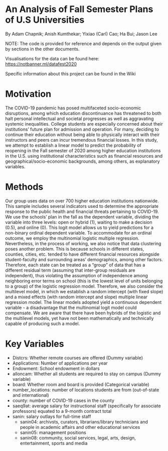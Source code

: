 # An Analysis of Fall Semester Plans of U.S Universities
By Adam Chapnik; Anish Kumthekar; Yixiao (Carl) Cao; Ha Bui; Jason Lee

NOTE: The code is provided for reference and depends on the output given by sections in the other documents. 

Visualisations for the data can be found here: https://notbanner.ml/datafest2020

Specific information about this project can be found in the Wiki

# Motivation
The COVID-19 pandemic has posed multifaceted socio-economic disruptions, among which education discontinuance has threatened to both halt personal intellectual and societal progresses as well as aggravating systemic inequalities. College students are especially concerned about their institutions’ future plan for admission and operation. For many, deciding to continue their education without being able to physically interact with their instructors and peers can incur tremendous financial losses. In this study, we attempt to establish a linear model to predict the probability of reopening in the Fall semester of 2020 among higher education institutions in the U.S. using institutional characteristics such as financial resources and geographical/socio-economic backgrounds, among others, as explanatory variables. 

# Methods
Our group uses data on over 700 higher education institutions nationwide. This sample includes several indicators used to determine the appropriate response to the public health and financial threats pertaining to COVID-19. We use the schools’ plan in the fall as the dependent variable, dividing the variable into three levels: open or hybrid (1), waiting to make a decision (0.5), and online (0). This logit model allows us to yield predictions for a non-binary ordinal dependent variable. To accommodate for an ordinal outcome, we employ the multinomial logistic multiple regression. Nevertheless, in the process of working, we also notice that data clustering poses another problem. This is because schools in different states, counties, cities, etc. tended to have different financial resources alongside student-faculty and surrounding areas’ demographics, among other factors. Therefore, each state can be treated as a “group” of data that has a different residual term (assuming that inter-group residuals are independent), thus violating the assumption of independence among neighboring error terms on school (this is the lowest level of units belonging to a group) of the logistic regression model. Therefore, we also consider the multilevel model, in which we establish a random intercept (with fixed slope) and a mixed effects (with random intercept and slope) multiple linear regression model. The linear models adopted yield a continuous dependent variable - a disadvantage that the multinomial logit model could compensate. We are aware that there have been hybrids of the logistic and the multilevel models, yet have not been mathematically and technically capable of producing such a model. 

# Key Variables
- Distcrs: Whether remote courses are offered (Dummy variable)
- Applications: Number of applications per year
- Endowment: School endowment in dollars
- alloncam: Whether all students are required to stay on campus (Dummy variable)
- board: Whether room and board is provided (Categorical variable)
- number_locations: number of locations students are from (out-of-state and international)
- county: number of COVID-19 cases in the county
- saeq9at: average salary for instructional staff (specifically for associate professors) equated to a 9-month contract total
- sanin: salary outlays for full-time staff
  - sanin04: archivsts, curators, librarians/library technicians and people in academic affairs and other educational services
  - sanin05: management positions
  - sanin08: community, social services, legal, arts, design, entertainment, sports and media
